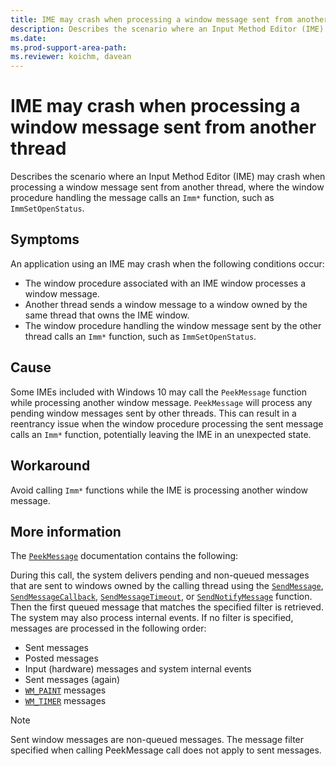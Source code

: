 ```yaml
---
title: IME may crash when processing a window message sent from another thread
description: Describes the scenario where an Input Method Editor (IME) may crash when processing a window message sent from another thread, where the window procedure handling the message calls an Imm* function, such as ImmSetOpenStatus.
ms.date: 
ms.prod-support-area-path: 
ms.reviewer: koichm, davean
---
```

# IME may crash when processing a window message sent from another thread

Describes the scenario where an Input Method Editor (IME) may crash when processing a window message sent from another thread, where the window procedure handling the message calls an `Imm*` function, such as `ImmSetOpenStatus`.

## Symptoms

An application using an IME may crash when the following conditions occur:

- The window procedure associated with an IME window processes a window message.
- Another thread sends a window message to a window owned by the same thread that owns the IME window.
- The window procedure handling the window message sent by the other thread calls an `Imm*` function, such as `ImmSetOpenStatus`.

## Cause

Some IMEs included with Windows 10 may call the `PeekMessage` function while processing another window message. `PeekMessage` will process any pending window messages sent by other threads. This can result in a reentrancy issue when the window procedure processing the sent message calls an `Imm*` function, potentially leaving the IME in an unexpected state.

## Workaround

Avoid calling `Imm*` functions while the IME is processing another window message.

## More information

The [`PeekMessage`](https://docs.microsoft.com/windows/win32/api/winuser/nf-winuser-peekmessagea) documentation contains the following:

During this call, the system delivers pending and non-queued messages that are sent to windows owned by the calling thread using the [`SendMessage`](https://docs.microsoft.com/windows/desktop/api/winuser/nf-winuser-sendmessage), [`SendMessageCallback`](https://docs.microsoft.com/windows/desktop/api/winuser/nf-winuser-sendmessagecallbacka), [`SendMessageTimeout`](https://docs.microsoft.com/windows/desktop/api/winuser/nf-winuser-sendmessagetimeouta), or [`SendNotifyMessage`](https://docs.microsoft.com/windows/desktop/api/winuser/nf-winuser-sendnotifymessagea) function. Then the first queued message that matches the specified filter is retrieved. The system may also process internal events. If no filter is specified, messages are processed in the following order:

- Sent messages
- Posted messages
- Input (hardware) messages and system internal events
- Sent messages (again)
- [`WM_PAINT`](https://docs.microsoft.com/windows/desktop/gdi/wm-paint) messages
- [`WM_TIMER`](https://docs.microsoft.com/windows/desktop/winmsg/wm-timer) messages

> [!NOTE]
> Sent window messages are non-queued messages. The message filter specified when calling PeekMessage call does not apply to sent messages.
